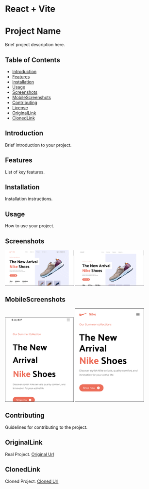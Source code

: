 # React + Vite

# Project Name

Brief project description here.

## Table of Contents

- [Introduction](#introduction)
- [Features](#features)
- [Installation](#installation)
- [Usage](#usage)
- [Screenshots](#screenshots)
- [MobileScreenshots](#mobilescreenshots)
- [Contributing](#contributing)
- [License](#license)
- [OriginalLink](#originallink)
- [ClonedLink](#clonedlink)

## Introduction

Brief introduction to your project.

## Features

List of key features.

## Installation

Installation instructions.

## Usage

How to use your project.

## Screenshots

<!-- Side-by-side images -->
<div>
    <img src="src/assets/images/1.png" alt="original image" width="45%"/>
    <img src="src/assets/images/2.png" alt="Clone" width="45%"/>
</div>

## MobileScreenshots

<!-- Side-by-side images -->
<div>
    <img src="src/assets/images/m1.png" alt="original image" width="45%"/>
    <img src="src/assets/images/m2.png" alt="Clone" width="45%"/>
</div>

## Contributing

Guidelines for contributing to the project.

## OriginalLink

Real Project.
 <a href="https://nike-rosy.vercel.app/">Original Url</a>

## ClonedLink

Cloned Project.
 <a href="sajef.vercel.app">Cloned Url</a>
